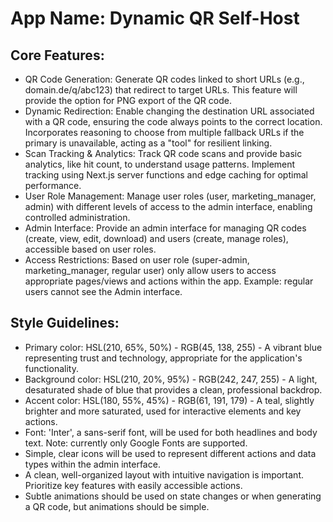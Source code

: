 # **App Name**: Dynamic QR Self-Host

## Core Features:

- QR Code Generation: Generate QR codes linked to short URLs (e.g., domain.de/q/abc123) that redirect to target URLs. This feature will provide the option for PNG export of the QR code.
- Dynamic Redirection: Enable changing the destination URL associated with a QR code, ensuring the code always points to the correct location. Incorporates reasoning to choose from multiple fallback URLs if the primary is unavailable, acting as a "tool" for resilient linking.
- Scan Tracking & Analytics: Track QR code scans and provide basic analytics, like hit count, to understand usage patterns. Implement tracking using Next.js server functions and edge caching for optimal performance.
- User Role Management: Manage user roles (user, marketing_manager, admin) with different levels of access to the admin interface, enabling controlled administration.
- Admin Interface: Provide an admin interface for managing QR codes (create, view, edit, download) and users (create, manage roles), accessible based on user roles.
- Access Restrictions: Based on user role (super-admin, marketing_manager, regular user) only allow users to access appropriate pages/views and actions within the app. Example: regular users cannot see the Admin interface.

## Style Guidelines:

- Primary color: HSL(210, 65%, 50%) - RGB(45, 138, 255) - A vibrant blue representing trust and technology, appropriate for the application's functionality.
- Background color: HSL(210, 20%, 95%) - RGB(242, 247, 255) - A light, desaturated shade of blue that provides a clean, professional backdrop.
- Accent color: HSL(180, 55%, 45%) - RGB(61, 191, 179) - A teal, slightly brighter and more saturated, used for interactive elements and key actions.
- Font: 'Inter', a sans-serif font, will be used for both headlines and body text. Note: currently only Google Fonts are supported.
- Simple, clear icons will be used to represent different actions and data types within the admin interface.
- A clean, well-organized layout with intuitive navigation is important. Prioritize key features with easily accessible actions.
- Subtle animations should be used on state changes or when generating a QR code, but animations should be simple.